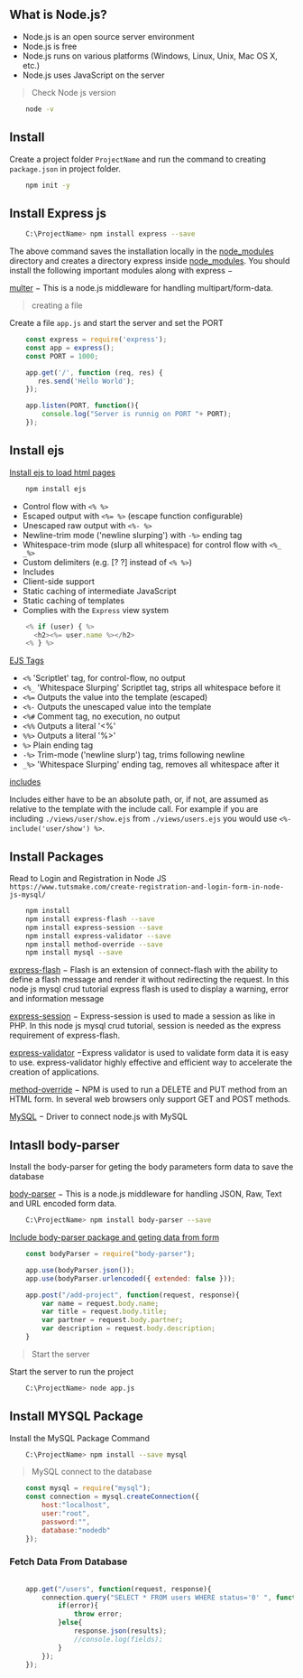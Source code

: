 ## What is Node.js?
- Node.js is an open source server environment
- Node.js is free
- Node.js runs on various platforms (Windows, Linux, Unix, Mac OS X, etc.)
- Node.js uses JavaScript on the server

> Check Node js version
```bash
    node -v
```

## Install

Create a project folder `ProjectName` and run the command to creating `package.json` in project folder.

```bash
	npm init -y
```

## Install Express js

```bash
	C:\ProjectName> npm install express --save
```

The above command saves the installation locally in the [node_modules]() directory and creates a directory express inside [node_modules](). You should install the following important modules along with express −


[multer]() − This is a node.js middleware for handling multipart/form-data.


> creating a file 

Create a file `app.js` and start the server and set the PORT 

```js
	const express = require('express');
	const app = express(); 
	const PORT = 1000;

	app.get('/', function (req, res) {
	   res.send('Hello World');
	});

	app.listen(PORT, function(){
	    console.log("Server is runnig on PORT "+ PORT);
	});

```
## Install ejs
[Install ejs to load html pages]()
```bash
	npm install ejs
```

- Control flow with `<% %>`
- Escaped output with `<%= %>` (escape function configurable)
- Unescaped raw output with `<%- %>`
- Newline-trim mode ('newline slurping') with `-%>` ending tag
- Whitespace-trim mode (slurp all whitespace) for control flow with `<%_ _%>`
- Custom delimiters (e.g. [? ?] instead of `<% %>`)
- Includes
- Client-side support
- Static caching of intermediate JavaScript
- Static caching of templates
- Complies with the `Express` view system

```js
	<% if (user) { %>
	  <h2><%= user.name %></h2>
	<% } %>
```

[ EJS Tags]()

- `<%` 'Scriptlet' tag, for control-flow, no output
- `<%_` 'Whitespace Slurping' Scriptlet tag, strips all whitespace before it
- `<%=` Outputs the value into the template (escaped)
- `<%-` Outputs the unescaped value into the template
- `<%#` Comment tag, no execution, no output
- `<%%` Outputs a literal '<%'
- `%%>` Outputs a literal '%>'
- `%>` Plain ending tag
- `-%>` Trim-mode ('newline slurp') tag, trims following newline
- `_%>` 'Whitespace Slurping' ending tag, removes all whitespace after it

[includes]()

Includes either have to be an absolute path, or, if not, are assumed as relative to the template with the include call. For example if you are including `./views/user/show.ejs` from `./views/users.ejs` you would use `<%- include('user/show') %>`.


## Install Packages
Read to Login and Registration in Node JS
`https://www.tutsmake.com/create-registration-and-login-form-in-node-js-mysql/`

```bash
	npm install    
	npm install express-flash --save
	npm install express-session --save
	npm install express-validator --save
	npm install method-override --save
	npm install mysql --save
```

[express-flash]() − Flash is an extension of connect-flash with the ability to define a flash message and render it without redirecting the request.
In this node js mysql crud tutorial express flash is used to display a warning, error and information message

[express-session]() − Express-session is used to made a session as like in PHP. In this node js mysql crud tutorial, session is needed as the express requirement of express-flash.

[express-validator]() −Express validator is used to validate form data it is easy to use. express-validator highly effective and efficient way to accelerate the creation of applications.

[method-override]() − NPM is used to run a DELETE and PUT method from an HTML form. In several web browsers only support GET and POST methods.

[MySQL]() − Driver to connect node.js with MySQL



## Intasll body-parser

Install the body-parser for geting the body parameters form data to save the database

[body-parser]() − This is a node.js middleware for handling JSON, Raw, Text and URL encoded form data.

```bash
	C:\ProjectName> npm install body-parser --save
```
[Include body-parser package and geting data from form]()

```js
	const bodyParser = require("body-parser"); 

	app.use(bodyParser.json());
	app.use(bodyParser.urlencoded({ extended: false }));

	app.post("/add-project", function(request, response){
	    var name = request.body.name;
	    var title = request.body.title;
	    var partner = request.body.partner;
	    var description = request.body.description;
	}
```

> Start the server

Start the server to run the project
```bash
	C:\ProjectName> node app.js
```


## Install MYSQL Package

Install the MySQL Package Command

```bash
	C:\ProjectName> npm install --save mysql
```

> MySQL connect to the database

```js
	const mysql = require("mysql");
	const connection = mysql.createConnection({
	    host:"localhost",
	    user:"root",
	    password:"",
	    database:"nodedb"
	});
```

### Fetch Data From Database

```js
	
	app.get("/users", function(request, response){
	    connection.query("SELECT * FROM users WHERE status='0' ", function(error, results, fields){
	        if(error){
	            throw error;
	        }else{
	            response.json(results);
	            //console.log(fields);
	        }
	    });
	});
```